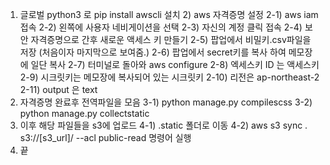 1) 글로벌 python3 로 pip install awscli 설치 2) aws 자격증명 설정 2-1) aws iam 접속 2-2) 왼쪽에 사용자 네비게이션을 선택
2-3) 자신의 계정 클릭 접속
2-4) 보안 자격증명으로 간후 새로운 액세스 키 만들기
2-5) 팝업에서 비밀키.csv파일을 저장 (처음이자 마지막으로 보여줌.)
2-6) 팝업에서 secret키를 복사 하여 메모장에 일단 복사
2-7) 터미널로 돌아와 aws configure
2-8) 엑세스키 ID 는 액세스키 
2-9) 시크릿키는 메모장에 복사되어 있는 시크릿키
2-10) 리전은 ap-northeast-2
2-11) output 은 text
3) 자격증명 완료후 전역파일을 모음
3-1) python manage.py compilescss
3-2) python manage.py collectstatic
4) 이후 해당 파일들을 s3에 업로드
4-1) .static 폴더로 이동
4-2) aws s3 sync . s3://[s3_url]/ --acl public-read 명령어 실행
5) 끝